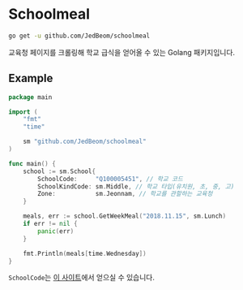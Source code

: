 # Schoolmeal

```bash
go get -u github.com/JedBeom/schoolmeal
```

교육청 페이지를 크롤링해 학교 급식을 얻어올 수 있는 Golang 패키지입니다.

## Example

```go
package main

import (
    "fmt"
    "time"

    sm "github.com/JedBeom/schoolmeal"
)

func main() {
    school := sm.School{
        SchoolCode:     "Q100005451", // 학교 코드
        SchoolKindCode: sm.Middle, // 학교 타입(유치원, 초, 중, 고)
        Zone:           sm.Jeonnam, // 학교를 관할하는 교육청
    }

    meals, err := school.GetWeekMeal("2018.11.15", sm.Lunch)
    if err != nil {
        panic(err)
    }

    fmt.Println(meals[time.Wednesday])
}
```

`SchoolCode`는 [이 사이트](https://www.meatwatch.go.kr/biz/bm/sel/schoolListPopup.do)에서 얻으실 수 있습니다.
